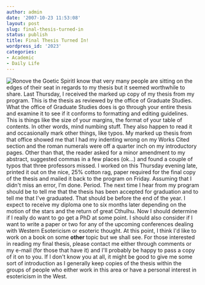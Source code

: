 ```yaml
---
author: admin
date: '2007-10-23 11:53:08'
layout: post
slug: final-thesis-turned-in
status: publish
title: Final Thesis Turned In!
wordpress_id: '2023'
categories:
- Academic
- Daily Life
---
```


![Ronove the Goetic
Spirit](http://www.arcanology.com/images/ronove.png)I know that very
many people are sitting on the edges of their seat in regards to my
thesis but it seemed worthwhile to share. Last Thursday, I received the
marked up copy of my thesis from my program. This is the thesis as
reviewed by the office of Graduate Studies. What the office of Graduate
Studies does is go through your entire thesis and examine it to see if
it conforms to formatting and editing guidelines. This is things like
the size of your margins, the format of your table of contents. In other
words, mind numbing stuff. They also happen to read it and occasionally
mark other things, like typos. My marked up thesis from that office
showed me that I had my indenting wrong on my Works Cited section and
the roman numerals were off a quarter inch on my introductory pages.
Other than that, the reader asked for a minor amendment to my abstract,
suggested commas in a few places (ok...) and found a couple of typos
that three professors missed. I worked on this Thursday evening late,
printed it out on the nice, 25% cotton rag, paper required for the final
copy of the thesis and mailed it back to the program on Friday. Assuming
that I didn't miss an error, I'm done. Period. The next time I hear from
my program should be to tell me that the thesis has been accepted for
graduation and to tell me that I've graduated. That should be before the
end of the year. I expect to receive my diploma one to six months later
depending on the motion of the stars and the return of great Cthulhu.
Now I should determine if I really do want to go get a PhD at some
point. I should also consider if I want to write a paper or two for any
of the upcoming conferences dealing with Western Esotericism or esoteric
thought. At this point, I think I'd like to work on a book on some
**other** topic but we shall see. For those interested in reading my
final thesis, please contact me either through comments or my e-mail
(for those that have it) and I'll probably be happy to pass a copy of it
on to you. If I don't know you at all, it might be good to give me some
sort of introduction as I generally keep copies of the thesis within the
groups of people who either work in this area or have a personal
interest in esotericism in the West.
